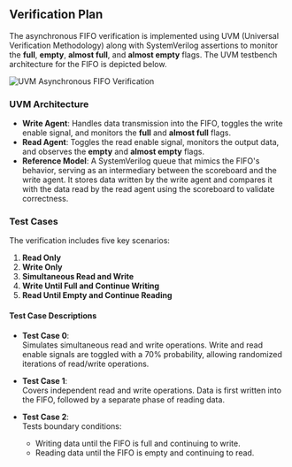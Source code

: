 ## Verification Plan

The asynchronous FIFO verification is implemented using UVM (Universal Verification Methodology) along with SystemVerilog assertions to monitor the **full**, **empty**, **almost full**, and **almost empty** flags. The UVM testbench architecture for the FIFO is depicted below.

![UVM Asynchronous FIFO Verification](https://github.com/user-attachments/assets/11e97a05-d995-4c39-8846-422ab5515029)

### UVM Architecture
- **Write Agent**: Handles data transmission into the FIFO, toggles the write enable signal, and monitors the **full** and **almost full** flags.
- **Read Agent**: Toggles the read enable signal, monitors the output data, and observes the **empty** and **almost empty** flags.
- **Reference Model**: A SystemVerilog queue that mimics the FIFO's behavior, serving as an intermediary between the scoreboard and the write agent. It stores data written by the write agent and compares it with the data read by the read agent using the scoreboard to validate correctness.

### Test Cases
The verification includes five key scenarios:
1. **Read Only**  
2. **Write Only**  
3. **Simultaneous Read and Write**  
4. **Write Until Full and Continue Writing**  
5. **Read Until Empty and Continue Reading**  

#### Test Case Descriptions
- **Test Case 0**:  
  Simulates simultaneous read and write operations. Write and read enable signals are toggled with a 70% probability, allowing randomized iterations of read/write operations.

- **Test Case 1**:  
  Covers independent read and write operations. Data is first written into the FIFO, followed by a separate phase of reading data.

- **Test Case 2**:  
  Tests boundary conditions:
  - Writing data until the FIFO is full and continuing to write.  
  - Reading data until the FIFO is empty and continuing to read.  

